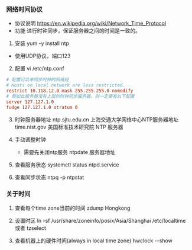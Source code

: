 ### 网络时间协议
- 协议说明 https://en.wikipedia.org/wiki/Network_Time_Protocol
- 功能 进行时钟同步，保证服务器之间的时间是一致的。
1. 安装
yum -y install ntp
- 使用UDP协议，端口123
2.  配置
vi /etc/ntp.conf
```conf 
# 配置可以来同步时钟的网络段
# Hosts on local network are less restricted.
restrict 10.118.12.0 mask 255.255.255.0 nomodify
# 假如此服务器没有上层的时钟同步服务器，则一定要有以下配置
server 127.127.1.0
fudge 127.127.1.0 stratum 0
```
3. 时钟服务器地址
ntp.sjtu.edu.cn 上海交通大学网络中心NTP服务器地址
time.nist.gov 美国标准技术研究院 NTP 服务器

4. 手动调整时钟
    - 需要先关闭ntp服务
    ntpdate 服务器地址

5. 查看服务状态
    systemctl status ntpd.service

6. 查看同步状态
    ntpq -p
    ntpstat

### 关于时间
1. 查看每个time zone当前的时间
    zdump Hongkong

2. 设置时区
    ln -sf /usr/share/zoneinfo/posix/Asia/Shanghai /etc/localtime
    或者 tzselect

3. 查看机器上的硬件时间(always in local time zone)
    hwclock --show